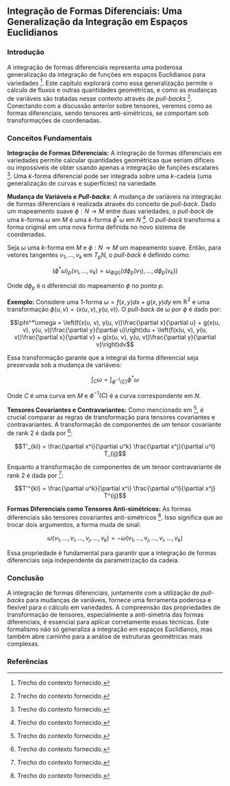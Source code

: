 ## Integração de Formas Diferenciais: Uma Generalização da Integração em Espaços Euclidianos

### Introdução
A integração de formas diferenciais representa uma poderosa generalização da integração de funções em espaços Euclidianos para variedades [^1]. Este capítulo explorará como essa generalização permite o cálculo de fluxos e outras quantidades geométricas, e como as mudanças de variáveis são tratadas nesse contexto através de *pull-backs* [^1]. Conectando com a discussão anterior sobre tensores, veremos como as formas diferenciais, sendo tensores anti-simétricos, se comportam sob transformações de coordenadas.

### Conceitos Fundamentais

**Integração de Formas Diferenciais:**
A integração de formas diferenciais em variedades permite calcular quantidades geométricas que seriam difíceis ou impossíveis de obter usando apenas a integração de funções escalares [^1]. Uma *k*-forma diferencial pode ser integrada sobre uma *k*-cadeia (uma generalização de curvas e superfícies) na variedade.

**Mudança de Variáveis e *Pull-backs***:
A mudança de variáveis na integração de formas diferenciais é realizada através do conceito de *pull-back*. Dado um mapeamento suave $\phi: N \rightarrow M$ entre duas variedades, o *pull-back* de uma *k*-forma $\omega$ em $M$ é uma *k*-forma $\phi^*\omega$ em $N$ [^1]. O *pull-back* transforma a forma original em uma nova forma definida no novo sistema de coordenadas.

Seja $\omega$ uma *k*-forma em $M$ e $\phi: N \rightarrow M$ um mapeamento suave. Então, para vetores tangentes $v_1, \dots, v_k$ em $T_pN$, o *pull-back* é definido como:

$$(\phi^*\omega)_p(v_1, \dots, v_k) = \omega_{\phi(p)}(d\phi_p(v_1), \dots, d\phi_p(v_k))$$

Onde $d\phi_p$ é o diferencial do mapeamento $\phi$ no ponto $p$.

**Exemplo:**
Considere uma 1-forma $\omega = f(x, y)dx + g(x, y)dy$ em $\mathbb{R}^2$ e uma transformação $\phi(u, v) = (x(u, v), y(u, v))$. O *pull-back* de $\omega$ por $\phi$ é dado por:

$$\phi^*\omega = \left(f(x(u, v), y(u, v))\frac{\partial x}{\partial u} + g(x(u, v), y(u, v))\frac{\partial y}{\partial u}\right)du + \left(f(x(u, v), y(u, v))\frac{\partial x}{\partial v} + g(x(u, v), y(u, v))\frac{\partial y}{\partial v}\right)dv$$

Essa transformação garante que a integral da forma diferencial seja preservada sob a mudança de variáveis:

$$\int_C \omega = \int_{\phi^{-1}(C)} \phi^*\omega$$

Onde $C$ é uma curva em $M$ e $\phi^{-1}(C)$ é a curva correspondente em $N$.

**Tensores Covariantes e Contravariantes:**
Como mencionado em [^1], é crucial comparar as regras de transformação para tensores covariantes e contravariantes. A transformação de componentes de um tensor covariante de rank 2 é dada por [^1]:

$$T'_{kl} = \frac{\partial x^i}{\partial u^k} \frac{\partial x^j}{\partial u^l} T_{ij}$$

Enquanto a transformação de componentes de um tensor contravariante de rank 2 é dada por [^1]:

$$T'^{kl} = \frac{\partial u^k}{\partial x^i} \frac{\partial u^l}{\partial x^j} T^{ij}$$

**Formas Diferenciais como Tensores Anti-simétricos:**
As formas diferenciais são tensores covariantes anti-simétricos [^1]. Isso significa que ao trocar dois argumentos, a forma muda de sinal:

$$\omega(v_1, \dots, v_i, \dots, v_j, \dots, v_k) = -\omega(v_1, \dots, v_j, \dots, v_i, \dots, v_k)$$

Essa propriedade é fundamental para garantir que a integração de formas diferenciais seja independente da parametrização da cadeia.

### Conclusão
A integração de formas diferenciais, juntamente com a utilização de *pull-backs* para mudanças de variáveis, fornece uma ferramenta poderosa e flexível para o cálculo em variedades. A compreensão das propriedades de transformação de tensores, especialmente a anti-simetria das formas diferenciais, é essencial para aplicar corretamente essas técnicas. Este formalismo não só generaliza a integração em espaços Euclidianos, mas também abre caminho para a análise de estruturas geométricas mais complexas.

### Referências
[^1]: Trecho do contexto fornecido.
<!-- END -->